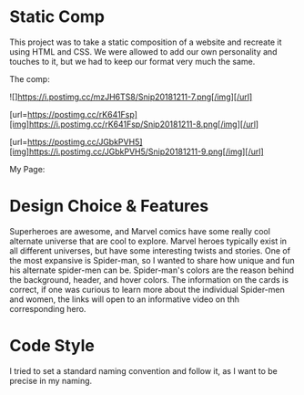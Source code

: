 # Static Comp

This project was to take a static composition of a website and recreate it using HTML and CSS. We were allowed to add our own personality and touches to it, but we had to keep our format very much the same.

The comp:


![]https://i.postimg.cc/mzJH6TS8/Snip20181211-7.png[/img][/url]

[url=https://postimg.cc/rK641Fsp][img]https://i.postimg.cc/rK641Fsp/Snip20181211-8.png[/img][/url]

[url=https://postimg.cc/JGbkPVH5][img]https://i.postimg.cc/JGbkPVH5/Snip20181211-9.png[/img][/url]



My Page:
   

# Design Choice & Features

Superheroes are awesome, and Marvel comics have some really cool alternate universe that are cool to explore.  Marvel heroes typically exist in all different universes, but have some interesting twists and stories. One of the most expansive is Spider-man, so I wanted to share how unique and fun his alternate spider-men can be. Spider-man's colors are the reason behind the background, header, and hover colors. The information on the cards is correct, if one was curious to learn more about the individual Spider-men and women, the links will open to an informative video on thh corresponding hero.

# Code Style

I tried to set a standard naming convention and follow it, as I want to be precise in my naming.
